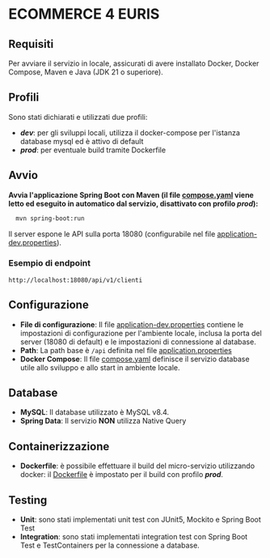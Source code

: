 # ECOMMERCE 4 EURIS

## Requisiti

Per avviare il servizio in locale, assicurati di avere installato Docker, Docker Compose, Maven e Java (JDK 21 o superiore).

## Profili
Sono stati dichiarati e utilizzati due profili:
* ***dev***: per gli sviluppi locali, utilizza il docker-compose per l'istanza database mysql ed è attivo di default
* ***prod***: per eventuale build tramite Dockerfile

## Avvio

**Avvia l'applicazione Spring Boot con Maven (il file [compose.yaml](compose.yaml) viene letto ed eseguito in automatico dal servizio, disattivato con profilo *prod*):**

```bash
  mvn spring-boot:run
```

Il server espone le API sulla porta 18080 (configurabile nel file [application-dev.properties](src/main/resources/application-dev.properties)).

### Esempio di endpoint

```http://localhost:18080/api/v1/clienti```

## Configurazione

* **File di configurazione**: Il file [application-dev.properties](src/main/resources/application-dev.properties) contiene le impostazioni di configurazione per l'ambiente locale, inclusa la porta del server (18080 di default) e le impostazioni di connessione al database.
* **Path**: La path base è ```/api``` definita nel file [application.properties](src/main/resources/application.properties)
* **Docker Compose**: Il file [compose.yaml](compose.yaml) definisce il servizio database utile allo sviluppo e allo start in ambiente locale.

## Database

* **MySQL**: Il database utilizzato è MySQL v8.4.
* **Spring Data**: Il servizio **NON** utilizza Native Query

## Containerizzazione
* **Dockerfile**: è possibile effettuare il build del micro-servizio utilizzando docker: il [Dockerfile](Dockerfile) è impostato per il build con 
profilo ***prod***.

## Testing

* **Unit**: sono stati implementati unit test con JUnit5, Mockito e Spring Boot Test
* **Integration**: sono stati implementati integration test con Spring Boot Test e TestContainers per la connessione a database.